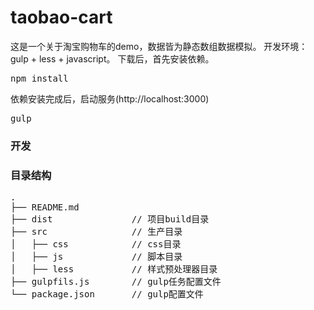 # taobao-cart
这是一个关于淘宝购物车的demo，数据皆为静态数组数据模拟。
开发环境：gulp + less + javascript。
下载后，首先安装依赖。
<pre>npm install</pre>

依赖安装完成后，启动服务(http://localhost:3000)
<pre>gulp</pre>

<h3>开发</h3>
<h3>目录结构</h3>

<pre>.
├── README.md           
├── dist               // 项目build目录
├── src                // 生产目录
│   ├── css            // css目录
│   ├── js             // 脚本目录
│   ├── less           // 样式预处理器目录
├── gulpfils.js        // gulp任务配置文件
└── package.json       // gulp配置文件</pre>
